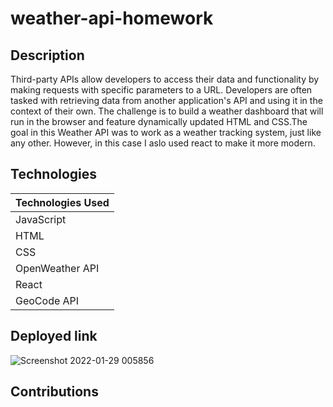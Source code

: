 # weather-api-homework

## Description
Third-party APIs allow developers to access their data and functionality by making requests with specific parameters to a URL. Developers are often tasked with retrieving data from another application's API and using it in the context of their own. The challenge is to build a weather dashboard that will run in the browser and feature dynamically updated HTML and CSS.The goal in this Weather API was to work as a weather tracking system, just like any other. However, in this case I aslo used react to make it more modern. 

## Technologies

| Technologies Used | 
| ------------------| 
| JavaScript        | 
| HTML              | 
| CSS               |
| OpenWeather API   |
| React             |
| GeoCode API       | 


## Deployed link 

![Screenshot 2022-01-29 005856](https://user-images.githubusercontent.com/88000788/151654845-abc14092-4cc8-4b89-b658-a159129818af.png)

## Contributions 
